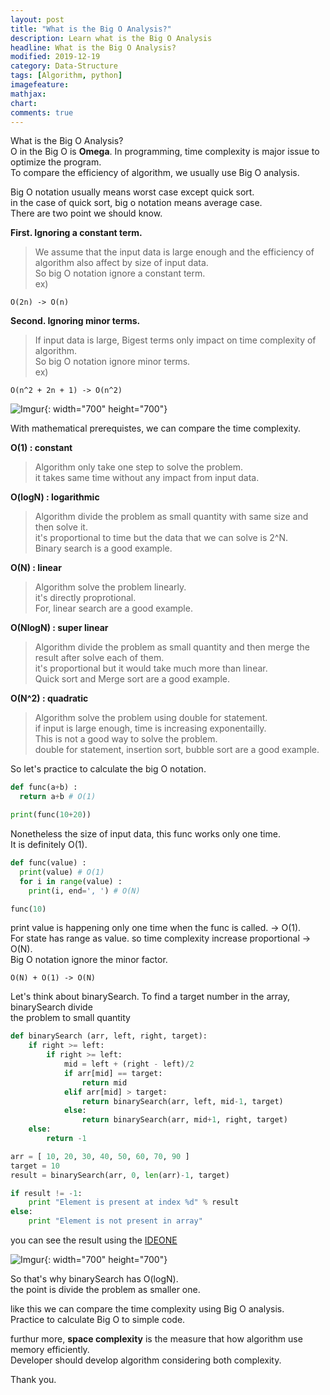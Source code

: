 ```yaml
---
layout: post
title: "What is the Big O Analysis?"
description: Learn what is the Big O Analysis
headline: What is the Big O Analysis?
modified: 2019-12-19
category: Data-Structure
tags: [Algorithm, python]
imagefeature:
mathjax:
chart:
comments: true
---
```

What is the Big O Analysis?<br>
O in the Big O is **Omega**. In programming, time complexity is major issue to optimize the program.<br>
To compare the efficiency of algorithm, we usually use Big O analysis.<br>

Big O notation usually means worst case except quick sort.<br>
in the case of quick sort, big o notation means average case.<br>
There are two point we should know.<br>

**First. Ignoring a constant term.**<br>
>We assume that the input data is large enough and the efficiency of algorithm also affect by size of input data.<br>
>So big O notation ignore a constant term.<br>
>ex)<br>
```
O(2n) -> O(n)
```

**Second. Ignoring minor terms.**<br>
>If input data is large, Bigest terms only impact on time complexity of algorithm.<br>
>So big O notation ignore minor terms.<br>
>ex)<br>
```
O(n^2 + 2n + 1) -> O(n^2)
```

![Imgur](https://i.imgur.com/rd2ILUs.jpg){: width="700" height="700"}

With mathematical prerequistes, we can compare the time complexity.<br>

**O(1) : constant**<br>
>Algorithm only take one step to solve the problem.<br>
>it takes same time without any impact from input data.<br>

**O(logN) : logarithmic**<br>
>Algorithm divide the problem as small quantity with same size and then solve it.<br>
>it's proportional to time but the data that we can solve is 2^N.<br>
>Binary search is a good example.<br>

**O(N) : linear**<br>
>Algorithm solve the problem linearly.<br>
>it's directly proprotional.<br>
>For, linear search are a good example.<br>

**O(NlogN) : super linear**<br>
>Algorithm divide the problem as small quantity and then merge the result after solve each of them.<br>
>it's proportional but it would take much more than linear.<br>
>Quick sort and Merge sort are a good example.<br>

**O(N^2) : quadratic**<br>
>Algorithm solve the problem using double for statement.<br>
>if input is large enough, time is increasing exponentailly.<br>
>This is not a good way to solve the problem.<br>
>double for statement, insertion sort, bubble sort are a good example.<br>

So let's practice to calculate the big O notation.

```python
def func(a+b) :
  return a+b # O(1)

print(func(10+20))
```

Nonetheless the size of input data, this func works only one time.<br>
It is definitely O(1). <br>


```python
def func(value) :
  print(value) # O(1)
  for i in range(value) :
    print(i, end=', ') # O(N)

func(10)
```

print value is happening only one time when the func is called. -> O(1).<br>
For state has range as value. so time complexity increase proportional -> O(N).<br>
Big O notation ignore the minor factor.<br>
```
O(N) + O(1) -> O(N)
```

Let's think about binarySearch. To find a target number in the array, binarySearch divide<br>
the problem to small quantity<br>

```python
def binarySearch (arr, left, right, target):
    if right >= left:
        if right >= left:
            mid = left + (right - left)/2
            if arr[mid] == target:
                return mid
            elif arr[mid] > target:
                return binarySearch(arr, left, mid-1, target)
            else:
                return binarySearch(arr, mid+1, right, target)
    else:  
        return -1

arr = [ 10, 20, 30, 40, 50, 60, 70, 90 ]
target = 10
result = binarySearch(arr, 0, len(arr)-1, target)

if result != -1:
    print "Element is present at index %d" % result
else:
    print "Element is not present in array"
```

you can see the result using the [IDEONE](https://ideone.com/ideone/Index/submit/)

![Imgur](https://i.imgur.com/iA8DlQa.png){: width="700" height="700"}

So that's why binarySearch has O(logN).<br>
the point is divide the problem as smaller one.<br>

like this we can compare the time complexity using Big O analysis.<br>
Practice to calculate Big O to simple code.<br>

furthur more, **space complexity** is the measure that how algorithm use memory efficiently.<br>
Developer should develop algorithm considering both complexity.<br>

Thank you.
